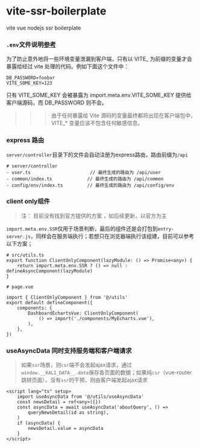 # vite-ssr-boilerplate
vite vue nodejs ssr boilerplate
### `.env`文件说明[参考](https://cn.vitejs.dev/guide/env-and-mode.html#env-files)
为了防止意外地将一些环境变量泄漏到客户端，只有以 VITE_ 为前缀的变量才会暴露给经过 vite 处理的代码。例如下面这个文件中：
```
DB_PASSWORD=foobar
VITE_SOME_KEY=123
```
只有 VITE_SOME_KEY 会被暴露为 import.meta.env.VITE_SOME_KEY 提供给客户端源码，而 DB_PASSWORD 则不会。
>>> 由于任何暴露给 Vite 源码的变量最终都将出现在客户端包中，VITE_* 变量应该不包含任何敏感信息。

### express 路由
`server/controller`目录下的文件会自动注册为express路由，路由前缀为`/api`
```
# server/controller
- user.ts                      // 最终生成的路由为 /api/user
- common/index.ts             // 最终生成的路由为 /api/common
- config/env/index.ts         // 最终生成的路由为 /api/config/env
```


### client only组件
> 注： 目前没有找到官方提供的方案 ，如后续更新，以官方为主

`import.meta.env.SSR`仅用于场景判断，最后的组件还是会打包到`entry-server.js`，同样会在服务端执行；若想只在浏览器端执行该组建，目前可以参考以下方案；
```
# src/utils.ts
export function ClientOnlyComponent(lazyModule: () => Promise<any>) {
    return import.meta.env.SSR ? () => null : defineAsyncComponent(lazyModule)
}

# page.vue

import { ClientOnlyComponent } from '@/utils'
export default defineComponent({
    components: {
        DashboardEchartsVue: ClientOnlyComponent(
            () => import('./components/MyEcharts.vue'),
        ),
    },
})
```

### useAsyncData 同时支持服务端和客户端请求 
> 如果`ssr`场景，则`csr`端不会发起ajax请求，通过`window.__KALI_DATA__.data`保存各页面的数据；如果纯`csr`（vue-router跳转页面），没有`ssr`的干预，则由客户端发起ajax请求
```
<script lang="ts" setup>
    import useAsyncData from '@/utils/useAsyncData'
    const newsDetail = ref<any>({})
    const asyncData = await useAsyncData('aboutQuery', () =>
        queryNewsDetail(id as string),
    )
    if (asyncData) {
        newsDetail.value = asyncData
    }
</script>
```